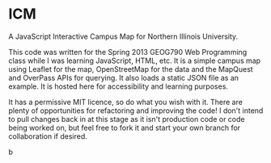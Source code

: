 ICM
===

A JavaScript Interactive Campus Map for Northern Illinois University.

This code was written for the Spring 2013 GEOG790 Web Programming class while I was learning JavaScript, HTML, etc. It is a simple campus map using Leaflet for the map, OpenStreetMap for the data and the MapQuest and OverPass APIs for querying. It also loads a static JSON file as an example. It is hosted here for accessibility and learning purposes.

It has a permissive MIT licence, so do what you wish with it.
There are plenty of opportunities for refactoring and improving the code! I don't intend to pull changes back in at this stage as it isn't production code or code being worked on, but feel free to fork it and start your own branch for collaboration if desired. 

b

